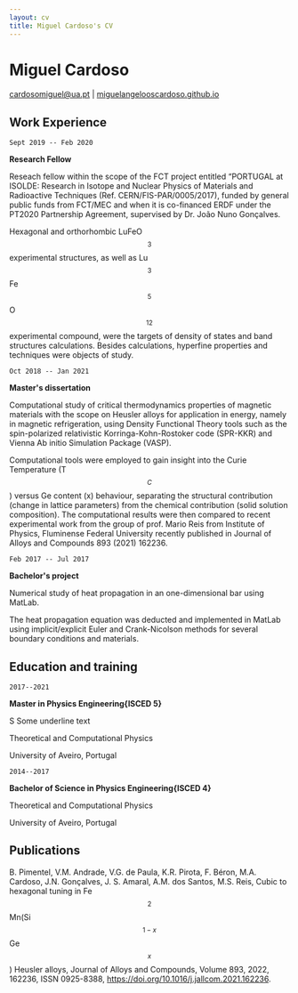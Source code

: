 ```yaml
---
layout: cv
title: Miguel Cardoso's CV
---
```

# Miguel Cardoso

<div id="webaddress">
<a href="cardosomiguel@ua.pt">cardosomiguel@ua.pt</a>
| <a href="http://miguelangelooscardoso.github.io">miguelangelooscardoso.github.io</a>
</div>

## Work Experience

`Sept 2019 -- Feb 2020`

**Research Fellow**

Reseach fellow within the scope of the FCT project entitled “PORTUGAL at ISOLDE: Research in Isotope and Nuclear Physics of Materials and Radioactive Techniques (Ref. CERN/FIS-PAR/0005/2017), funded by general public funds from FCT/MEC and when it is co-financed ERDF under the PT2020 Partnership Agreement, supervised by Dr. João Nuno Gonçalves.

Hexagonal and orthorhombic LuFeO$$_3$$ experimental structures, as well as Lu$$_3$$Fe$$_5$$O$$_{12}$$ experimental compound, were the targets of density of states and band structures calculations. Besides calculations, hyperfine properties and techniques were objects of study.
  
`Oct 2018 -- Jan 2021`

**Master's dissertation**
  
Computational study of critical thermodynamics properties of magnetic materials with the scope on Heusler alloys for application in energy, namely in magnetic refrigeration, using Density Functional Theory tools such as the spin-polarized relativistic Korringa-Kohn-Rostoker code (SPR-KKR) and Vienna Ab initio Simulation Package (VASP).
 
Computational tools were employed to gain insight into the Curie Temperature (T$$_{C}$$) versus Ge content (x) behaviour, separating the structural contribution (change in lattice parameters) from the chemical contribution (solid solution composition). The computational results were then compared to recent experimental work from the group of prof. Mario Reis from Institute of Physics, Fluminense Federal University recently published in Journal of Alloys and Compounds 893 (2021) 162236.
  
 `Feb 2017 -- Jul 2017`

**Bachelor's project**

Numerical study of heat propagation in an one-dimensional bar using MatLab.
  
The heat propagation equation was deducted and implemented in MatLab using implicit/explicit Euler and Crank-Nicolson methods for several boundary conditions and materials.

## Education and training

`2017--2021`

**Master in Physics Engineering{ISCED 5}**

S<span class="underlined"> Some underline text</span>

Theoretical and Computational Physics

University of Aveiro, Portugal

`2014--2017`

**Bachelor of Science in Physics Engineering{ISCED 4}**

Theoretical and Computational Physics

University of Aveiro, Portugal

## Publications

B. Pimentel, V.M. Andrade, V.G. de Paula, K.R. Pirota, F. Béron, M.A. Cardoso, J.N. Gonçalves, J. S. Amaral, A.M. dos Santos, M.S. Reis,
Cubic to hexagonal tuning in Fe$$_2$$Mn(Si$$_{1−x}$$Ge$$_{x}$$) Heusler alloys,
Journal of Alloys and Compounds,
Volume 893,
2022,
162236,
ISSN 0925-8388,
https://doi.org/10.1016/j.jallcom.2021.162236.




